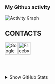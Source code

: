 ### My Github activity

![Activity Graph](https://github-readme-stats.vercel.app/api?username=aktwork&count_private=true)

## CONTACTS
[<img align="left" alt="Google" width="40px" src="https://icons-for-free.com/iconfiles/png/512/email+gmail+google+internet+message+icon-1320192780259745073.png" />][gmail]
[<img align="left" alt="Facebook" width="40px" src="https://icons-for-free.com/iconfiles/png/512/skype+social+icon-1320194697507520114.png" />][skype]

<br /><br /><br />
---
<details>
  <summary>Show GitHub Stats</summary>
  ![Activity Graph](https://activity-graph.herokuapp.com/graph?username=aktwork&theme=github)
</details>

[gmail]: mailto:aktwork7@gmail.com
[skype]: https://join.skype.com/invite/ydztX7CPKJkZ
